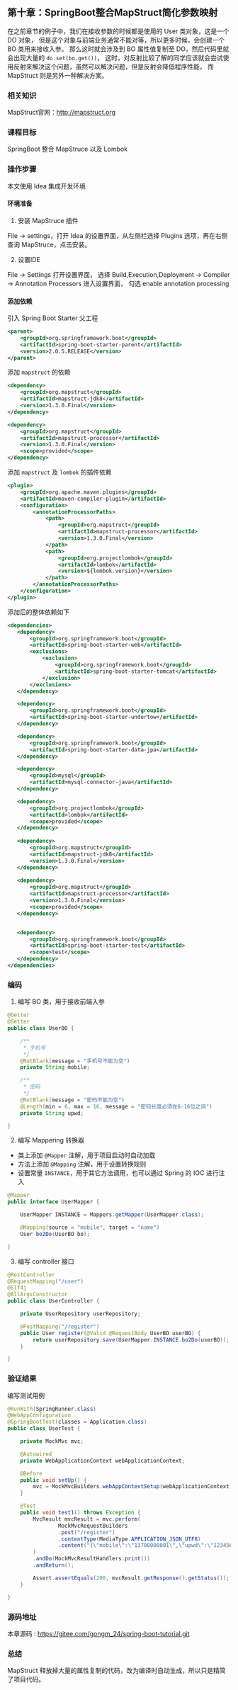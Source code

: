 第十章：SpringBoot整合MapStruct简化参数映射
---

在之前章节的例子中，我们在接收参数的时候都是使用的 User 类对象，这是一个 DO 对象，
但是这个对象与前端业务通常不能对等，所以更多时候，会创建一个 BO 类用来接收入参。
那么这时就会涉及到 BO 属性值复制至 DO，然后代码里就会出现大量的 `do.set(bo.get())`，
这时，对反射比较了解的同学应该就会尝试使用反射来解决这个问题，虽然可以解决问题，但是反射会降低程序性能，
而 MapStruct 则是另外一种解决方案。

### 相关知识

MapStruct官网：<http://mapstruct.org>

### 课程目标

SpringBoot 整合 MapStruce 以及 Lombok

### 操作步骤

本文使用 Idea 集成开发环境

#### 环境准备

1. 安装 MapStruce 插件

File -> settings，打开 Idea 的设置界面，从左侧栏选择 Plugins 选项，再在右侧查询 MapStruce，点击安装。

2. 设置IDE

File -> Settings 打开设置界面，
选择 Build,Execution,Deployment -> Compiler -> Annotation Processors 进入设置界面，
勾选 enable annotation processing

#### 添加依赖

引入 Spring Boot Starter 父工程

```xml
<parent>
    <groupId>org.springframework.boot</groupId>
    <artifactId>spring-boot-starter-parent</artifactId>
    <version>2.0.5.RELEASE</version>
</parent>
```

添加 `mapstruct` 的依赖

```xml
<dependency>
    <groupId>org.mapstruct</groupId>
    <artifactId>mapstruct-jdk8</artifactId>
    <version>1.3.0.Final</version>
</dependency>

<dependency>
    <groupId>org.mapstruct</groupId>
    <artifactId>mapstruct-processor</artifactId>
    <version>1.3.0.Final</version>
    <scope>provided</scope>
</dependency>
```

添加 `mapstruct` 及 `lombok` 的插件依赖

```xml
<plugin>
    <groupId>org.apache.maven.plugins</groupId>
    <artifactId>maven-compiler-plugin</artifactId>
    <configuration>
        <annotationProcessorPaths>
            <path>
                <groupId>org.mapstruct</groupId>
                <artifactId>mapstruct-processor</artifactId>
                <version>1.3.0.Final</version>
            </path>
            <path>
                <groupId>org.projectlombok</groupId>
                <artifactId>lombok</artifactId>
                <version>${lombok.version}</version>
            </path>
        </annotationProcessorPaths>
    </configuration>
</plugin>

```

添加后的整体依赖如下

```xml
<dependencies>
   <dependency>
       <groupId>org.springframework.boot</groupId>
       <artifactId>spring-boot-starter-web</artifactId>
       <exclusions>
           <exclusion>
               <groupId>org.springframework.boot</groupId>
               <artifactId>spring-boot-starter-tomcat</artifactId>
           </exclusion>
       </exclusions>
   </dependency>

   <dependency>
       <groupId>org.springframework.boot</groupId>
       <artifactId>spring-boot-starter-undertow</artifactId>
   </dependency>

   <dependency>
       <groupId>org.springframework.boot</groupId>
       <artifactId>spring-boot-starter-data-jpa</artifactId>
   </dependency>

   <dependency>
       <groupId>mysql</groupId>
       <artifactId>mysql-connector-java</artifactId>
   </dependency>

   <dependency>
       <groupId>org.projectlombok</groupId>
       <artifactId>lombok</artifactId>
       <scope>provided</scope>
   </dependency>
   
   <dependency>
       <groupId>org.mapstruct</groupId>
       <artifactId>mapstruct-jdk8</artifactId>
       <version>1.3.0.Final</version>
   </dependency>
   
   <dependency>
       <groupId>org.mapstruct</groupId>
       <artifactId>mapstruct-processor</artifactId>
       <version>1.3.0.Final</version>
       <scope>provided</scope>
   </dependency>


   <dependency>
       <groupId>org.springframework.boot</groupId>
       <artifactId>spring-boot-starter-test</artifactId>
       <scope>test</scope>
   </dependency>
</dependencies>
```

### 编码

1. 编写 BO 类，用于接收前端入参

```java
@Getter
@Setter
public class UserBO {

    /**
     * 手机号
     */
    @NotBlank(message = "手机号不能为空")
    private String mobile;

    /**
     * 密码
     */
    @NotBlank(message = "密码不能为空")
    @Length(min = 6, max = 16, message = "密码长度必须在6-16位之间")
    private String upwd;

}
```

2. 编写 Mappering 转换器

 - 类上添加 `@Mapper` 注解，用于项目启动时自动加载
 - 方法上添加 `@Mapping` 注解，用于设置转换规则
 - 设置常量 `INSTANCE`，用于其它方法调用，也可以通过 Spring 的 IOC 进行注入

```java
@Mapper
public interface UserMapper {

    UserMapper INSTANCE = Mappers.getMapper(UserMapper.class);

    @Mapping(source = "mobile", target = "name")
    User bo2Do(UserBO bo);

}
```

3. 编写 controller 接口

```java
@RestController
@RequestMapping("/user")
@Slf4j
@AllArgsConstructor
public class UserController {

    private UserRepository userRepository;

    @PostMapping("/register")
    public User register(@Valid @RequestBody UserBO userBO) {
        return userRepository.save(UserMapper.INSTANCE.bo2Do(userBO));
    }

}
```

### 验证结果

编写测试用例

```java
@RunWith(SpringRunner.class)
@WebAppConfiguration
@SpringBootTest(classes = Application.class)
public class UserTest {

    private MockMvc mvc;

    @Autowired
    private WebApplicationContext webApplicationContext;

    @Before
    public void setUp() {
        mvc = MockMvcBuilders.webAppContextSetup(webApplicationContext).build();
    }

    @Test
    public void test1() throws Exception {
        MvcResult mvcResult = mvc.perform(
                MockMvcRequestBuilders
                .post("/register")
                .contentType(MediaType.APPLICATION_JSON_UTF8)
                .content("{\"mobile\":\"13700000001\",\"upwd\":\"123456\"}")
        )
        .andDo(MockMvcResultHandlers.print())
        .andReturn();

        Assert.assertEquals(200, mvcResult.getResponse().getStatus());
    }

}
```

### 源码地址

本章源码 : <https://gitee.com/gongm_24/spring-boot-tutorial.git>

### 总结

MapStruct 释放掉大量的属性复制的代码，改为编译时自动生成，所以只是精简了项目代码。
